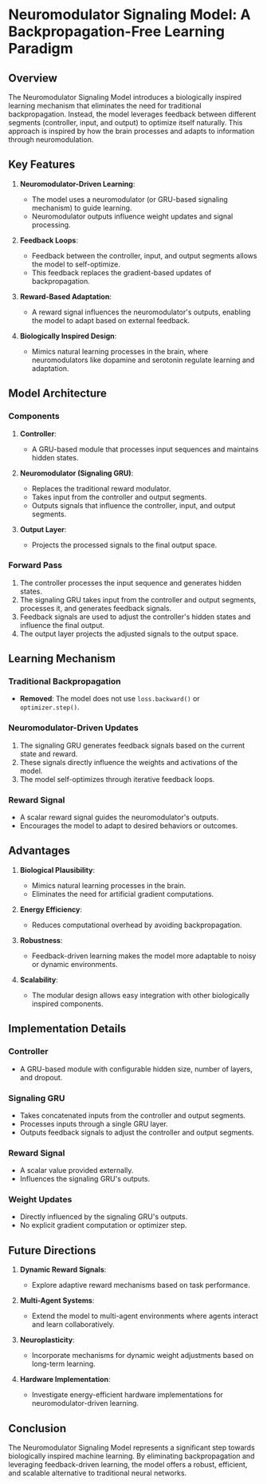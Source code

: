 # Neuromodulator Signaling Model: A Backpropagation-Free Learning Paradigm

## Overview
The Neuromodulator Signaling Model introduces a biologically inspired learning mechanism that eliminates the need for traditional backpropagation. Instead, the model leverages feedback between different segments (controller, input, and output) to optimize itself naturally. This approach is inspired by how the brain processes and adapts to information through neuromodulation.

## Key Features
1. **Neuromodulator-Driven Learning**:
   - The model uses a neuromodulator (or GRU-based signaling mechanism) to guide learning.
   - Neuromodulator outputs influence weight updates and signal processing.

2. **Feedback Loops**:
   - Feedback between the controller, input, and output segments allows the model to self-optimize.
   - This feedback replaces the gradient-based updates of backpropagation.

3. **Reward-Based Adaptation**:
   - A reward signal influences the neuromodulator's outputs, enabling the model to adapt based on external feedback.

4. **Biologically Inspired Design**:
   - Mimics natural learning processes in the brain, where neuromodulators like dopamine and serotonin regulate learning and adaptation.

## Model Architecture
### Components
1. **Controller**:
   - A GRU-based module that processes input sequences and maintains hidden states.

2. **Neuromodulator (Signaling GRU)**:
   - Replaces the traditional reward modulator.
   - Takes input from the controller and output segments.
   - Outputs signals that influence the controller, input, and output segments.

3. **Output Layer**:
   - Projects the processed signals to the final output space.

### Forward Pass
1. The controller processes the input sequence and generates hidden states.
2. The signaling GRU takes input from the controller and output segments, processes it, and generates feedback signals.
3. Feedback signals are used to adjust the controller's hidden states and influence the final output.
4. The output layer projects the adjusted signals to the output space.

## Learning Mechanism
### Traditional Backpropagation
- **Removed**: The model does not use `loss.backward()` or `optimizer.step()`.

### Neuromodulator-Driven Updates
1. The signaling GRU generates feedback signals based on the current state and reward.
2. These signals directly influence the weights and activations of the model.
3. The model self-optimizes through iterative feedback loops.

### Reward Signal
- A scalar reward signal guides the neuromodulator's outputs.
- Encourages the model to adapt to desired behaviors or outcomes.

## Advantages
1. **Biological Plausibility**:
   - Mimics natural learning processes in the brain.
   - Eliminates the need for artificial gradient computations.

2. **Energy Efficiency**:
   - Reduces computational overhead by avoiding backpropagation.

3. **Robustness**:
   - Feedback-driven learning makes the model more adaptable to noisy or dynamic environments.

4. **Scalability**:
   - The modular design allows easy integration with other biologically inspired components.

## Implementation Details
### Controller
- A GRU-based module with configurable hidden size, number of layers, and dropout.

### Signaling GRU
- Takes concatenated inputs from the controller and output segments.
- Processes inputs through a single GRU layer.
- Outputs feedback signals to adjust the controller and output segments.

### Reward Signal
- A scalar value provided externally.
- Influences the signaling GRU's outputs.

### Weight Updates
- Directly influenced by the signaling GRU's outputs.
- No explicit gradient computation or optimizer step.

## Future Directions
1. **Dynamic Reward Signals**:
   - Explore adaptive reward mechanisms based on task performance.

2. **Multi-Agent Systems**:
   - Extend the model to multi-agent environments where agents interact and learn collaboratively.

3. **Neuroplasticity**:
   - Incorporate mechanisms for dynamic weight adjustments based on long-term learning.

4. **Hardware Implementation**:
   - Investigate energy-efficient hardware implementations for neuromodulator-driven learning.

## Conclusion
The Neuromodulator Signaling Model represents a significant step towards biologically inspired machine learning. By eliminating backpropagation and leveraging feedback-driven learning, the model offers a robust, efficient, and scalable alternative to traditional neural networks.
